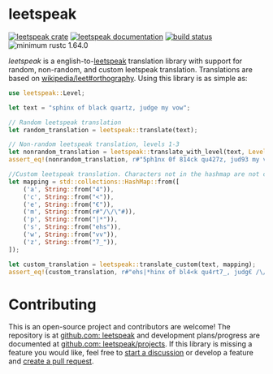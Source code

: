 # leetspeak

[![leetspeak crate](https://img.shields.io/crates/v/leetspeak.svg)](https://crates.io/crates/leetspeak)
[![leetspeak documentation](https://docs.rs/leetspeak/badge.svg)](https://docs.rs/leetspeak)
[![build status](https://github.com/EthanC2/leetspeak/workflows/Rust/badge.svg)](https://github.com/EthanC2/leetspeak/actions)
![minimum rustc 1.64.0](https://img.shields.io/badge/rustc-1.64.0+-red.svg)

*leetspeak* is a english-to-[leetspeak](https://www.howtogeek.com/443390/what-is-leet-speak-and-how-do-you-use-it/) translation library with support for random, non-random, 
and custom leetspeak translation. Translations are based on [wikipedia/leet#orthography](https://en.wikipedia.org/wiki/Leet#Orthography).
Using this library is as simple as:

```rust
use leetspeak::Level;

let text = "sphinx of black quartz, judge my vow";

// Random leetspeak translation
let random_translation = leetspeak::translate(text);

// Non-random leetspeak translation, levels 1-3
let nonrandom_translation = leetspeak::translate_with_level(text, Level::One);
assert_eq!(nonrandom_translation, r#"5ph1nx 0f 814ck qu427z, jud93 my v0w"#);

//Custom leetspeak translation. Characters not in the hashmap are not changed.
let mapping = std::collections::HashMap::from([
    ('a', String::from("4")),
    ('c', String::from("<")),
    ('e', String::from("€")),
    ('m', String::from(r#"/\/\"#)),
    ('p', String::from("|*")),
    ('s', String::from("ehs")),
    ('w', String::from("vv")),
    ('z', String::from("7_")),
]);

let custom_translation = leetspeak::translate_custom(text, mapping);
assert_eq!(custom_translation, r#"ehs|*hinx of bl4<k qu4rt7_, judg€ /\/\y vovv"#);
```

# Contributing
This is an open-source project and contributors are welcome!
The repository is at [github.com: leetspeak](https://github.com/EthanC2/leetspeak) 
and development plans/progress are documented at [github.com: leetspeak/projects](https://github.com/users/EthanC2/projects/5/views/1). If this library is missing a feature you would like, feel free to [start a discussion](https://github.com/EthanC2/leetspeak/discussions) or develop a feature and [create a pull request](https://github.com/EthanC2/leetspeak/pulls).
